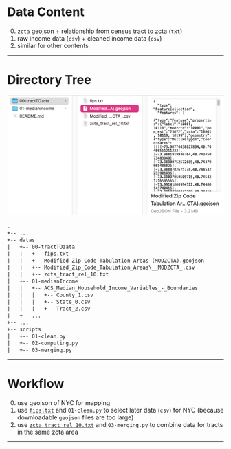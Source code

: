 # Data Content

0. `zcta` geojson + relationship from census tract to zcta (`txt`)
1. raw income data (`csv`) + cleaned income data (`csv`)
2. similar for other contents

---

# Directory Tree

![Directory Tree](../assets/datastructure.png)

```
.
+-- ...
+-- datas
|   +-- 00-tractTOzata
|   |   +-- fips.txt
|   |   +-- Modified Zip Code Tabulation Areas (MODZCTA).geojson
|   |   +-- Modified_Zip_Code_Tabulation_Areas\__MODZCTA_.csv
|   |   +-- zcta_tract_rel_10.txt
|   +-- 01-medianIncome
|   |   +-- ACS_Median_Household_Income_Variables_-_Boundaries
|   |   |   +-- County_1.csv
|   |   |   +-- State_0.csv
|   |   |   +-- Tract_2.csv
|   +-- ...
+-- ...
+-- scripts
|   +-- 01-clean.py
|   +-- 02-computing.py
|   +-- 03-merging.py
```
---

# Workflow

0. use geojson of NYC for mapping
1. use [`fips.txt`](00-tractTOzcta/fips.txt) and `01-clean.py` to select later data (`csv`) for NYC (because downloadable `geojson` files are too large)
2. use [`zcta_tract_rel_10.txt`](00-tractTOzcta/zcta_tract_rel_10.txt) and `03-merging.py` to combine data for tracts in the same zcta area

---
